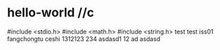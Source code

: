 # hello-world  //c
#include <stdio.h>
#include <math.h>
#include <string.h>
test
test
iss01
fangchongtu
ceshi
1312123
234
asdasd1
12
ad
asdasd